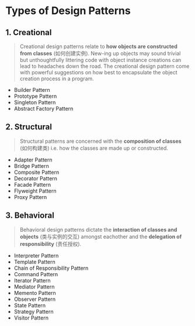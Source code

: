 # Types of Design Patterns

## 1. Creational

> Creational design patterns relate to **how objects are constructed from classes** (如何创建实例). New-ing up objects may sound trivial but unthoughtfully littering code with object instance creations can lead to headaches down the road. The creational design pattern come with powerful suggestions on how best to encapsulate the object creation process in a program.

- Builder Pattern
- Prototype Pattern
- Singleton Pattern
- Abstract Factory Pattern

## 2. Structural

> Structural patterns are concerned with the **composition of classes** (如何构建类) i.e. how the classes are made up or constructed. 

- Adapter Pattern
- Bridge Pattern
- Composite Pattern
- Decorator Pattern
- Facade Pattern
- Flyweight Pattern
- Proxy Pattern

## 3. Behavioral

> Behavioral design patterns dictate the **interaction of classes and objects** (类与实例的交互) amongst eachother and the **delegation of responsibility** (责任授权). 

- Interpreter Pattern
- Template Pattern
- Chain of Responsibility Pattern
- Command Pattern
- Iterator Pattern
- Mediator Pattern
- Memento Pattern
- Observer Pattern
- State Pattern
- Strategy Pattern
- Visitor Pattern



























































